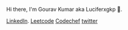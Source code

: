 Hi there, I'm Gourav Kumar aka Luciferxgkp :wave:.

[LinkedIn](https://www.linkedin.com/in/gourav-kumar-prajapati/).
[Leetcode](https://leetcode.com/luciferxgkp/)
[Codechef](https://leetcode.com/LuciferxGKP/)
[twitter](https://twitter.com/GouravK37913421)
